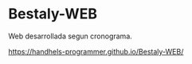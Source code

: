 # Bestaly-WEB
Web desarrollada segun cronograma.



https://handhels-programmer.github.io/Bestaly-WEB/
